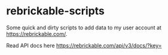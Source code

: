 # rebrickable-scripts

Some quick and dirty scripts to add data to my user account at https://rebrickable.com/.

Read API docs here https://rebrickable.com/api/v3/docs/?key=
